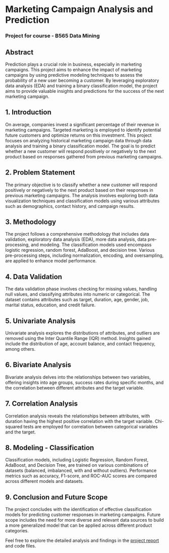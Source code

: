 # Marketing Campaign Analysis and Prediction
### Project for course - B565 Data Mining

## Abstract
Prediction plays a crucial role in business, especially in marketing campaigns. This project aims to enhance the impact of marketing campaigns by using predictive modeling techniques to assess the probability of a new user becoming a customer. By leveraging exploratory data analysis (EDA) and training a binary classification model, the project aims to provide valuable insights and predictions for the success of the next marketing campaign.

## 1. Introduction

On average, companies invest a significant percentage of their revenue in marketing campaigns. Targeted marketing is employed to identify potential future customers and optimize returns on this investment. This project focuses on analyzing historical marketing campaign data through data analysis and training a binary classification model. The goal is to predict whether a new customer will respond positively or negatively to the next product based on responses gathered from previous marketing campaigns.

## 2. Problem Statement

The primary objective is to classify whether a new customer will respond positively or negatively to the next product based on their responses in previous marketing campaigns. The analysis involves exploring both data visualization techniques and classification models using various attributes such as demographics, contact history, and campaign results.

## 3. Methodology

The project follows a comprehensive methodology that includes data validation, exploratory data analysis (EDA), more data analysis, data pre-processing, and modeling. The classification models used encompass logistic regression, random forest, AdaBoost, and decision tree. Various pre-processing steps, including normalization, encoding, and oversampling, are applied to enhance model performance.

## 4. Data Validation

The data validation phase involves checking for missing values, handling null values, and classifying attributes into numeric or categorical. The dataset contains attributes such as target, duration, age, gender, job, marital status, education, and credit failure.

## 5. Univariate Analysis

Univariate analysis explores the distributions of attributes, and outliers are removed using the Inter Quantile Range (IQR) method. Insights gained include the distribution of age, account balance, and contact frequency, among others.

## 6. Bivariate Analysis

Bivariate analysis delves into the relationships between two variables, offering insights into age groups, success rates during specific months, and the correlation between different attributes and the target variable.

## 7. Correlation Analysis

Correlation analysis reveals the relationships between attributes, with duration having the highest positive correlation with the target variable. Chi-squared tests are employed for correlation between categorical variables and the target.

## 8. Modeling - Classification

Classification models, including Logistic Regression, Random Forest, AdaBoost, and Decision Tree, are trained on various combinations of datasets (balanced, imbalanced, with and without outliers). Performance metrics such as accuracy, F1-score, and ROC-AUC scores are compared across different models and datasets.

## 9. Conclusion and Future Scope

The project concludes with the identification of effective classification models for predicting customer responses in marketing campaigns. Future scope includes the need for more diverse and relevant data sources to build a more generalized model that can be applied across different product categories.

Feel free to explore the detailed analysis and findings in the [project report](https://github.com/rushanksheta/Marketing-Campaign-Analysis-and-Prediction/blob/main/Final%20Report.docx.pdf) and code files.
